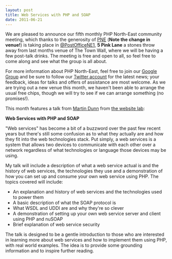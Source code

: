```yaml
---
layout: post
title: Web Services with PHP and SOAP
date: 2011-06-21
---
```


We are pleased to announce our fifth monthly PHP North-East community meeting, which thanks to the generosity of [PNE][1] (**Note the change in venue!**) is taking place in [@PostOfficeNE1][2], **5 Pink Lane** a stones throw away from last months venue of The Town Wall, where we will be having a few post-talk drinks.  The meeting is free and open to all, so feel free to come along and see what the group is all about.

For more information about PHP North-East, feel free to join our [Google Group][3] and be sure to follow our [Twitter account][4] for the latest news; your feedback, ideas for talks and offers of assistance are most welcome.  As we are trying out a new venue this month, we haven't been able to arrange the usual free chips, though we will try to see if we can arrange something (no promises!).

This month features a talk from [Martin Dunn][5] from [the website lab][6]:

**Web Services with PHP and SOAP**

"Web services" has become a bit of a buzzword over the past few recent years but there's still some confusion as to what they actually are and how they fit into the web technologies stack. Put simply, a web services is a system that allows two devices to communicate with each other over a network regardless of what technologies or language those devices may be using.

My talk will include a description of what a web service actual is and the history of web services, the technologies they use and a demonstration of how you can set up and consume your own web service using PHP.
The topics covered will include:

 - An explanation and history of web services and the technologies used to power them
 - A basic description of what the SOAP protocol is
 - What WSDL and UDDI are and why they're so clever
 - A demonstration of setting up your own web service server and client using PHP and nuSOAP
 - Brief explanation of web service security

The talk is designed to be a gentle introduction to those who are interested in learning more about web services and how to implement them using PHP, with real world examples. The idea is to provide some grounding information and to inspire further reading.

[1]: http://www.pne.org/
[2]: http://www.twitter.com/PostOfficeNE1
[3]: http://groups.google.com/group/php-north-east?pli=1
[4]: http://twitter.com/#!/phpne
[5]: http://twitter.com/#!/twlmartin
[6]: http://www.twitter.com/thewebsitelab
